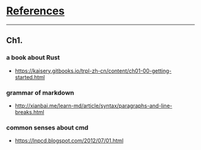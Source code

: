 # [References](README.md#rust-learning)
---
## Ch1.
### a book about Rust
* https://kaisery.gitbooks.io/trpl-zh-cn/content/ch01-00-getting-started.html<br>
### grammar of markdown
* http://xianbai.me/learn-md/article/syntax/paragraphs-and-line-breaks.html<br>
### common senses about cmd
* https://lnpcd.blogspot.com/2012/07/01.html<br>